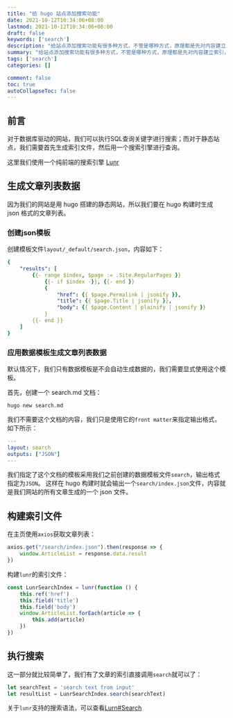 ```yaml
---
title: "给 hugo 站点添加搜索功能"
date: 2021-10-12T10:34:06+08:00
lastmod: 2021-10-12T10:34:06+08:00
draft: false
keywords: ['search']
description: "给站点添加搜索功能有很多种方式，不管是哪种方式，原理都是先对内容建立索引，然后使用一个搜索引擎根据索引进行查询。本文我们就用纯前端的方式来给 hugo 静态站点添加搜索功能。"
summary: "给站点添加搜索功能有很多种方式，不管是哪种方式，原理都是先对内容建立索引，然后使用一个搜索引擎根据索引进行查询。本文我们就用纯前端的方式来给 hugo 静态站点添加搜索功能。"
tags: ['search']
categories: []

comment: false
toc: true
autoCollapseToc: false
---
```


## 前言

对于数据库驱动的网站，我们可以执行SQL查询关键字进行搜索；而对于静态站点，我们需要首先生成索引文件，然后用一个搜索引擎进行查询。

这里我们使用一个纯前端的搜索引擎 [Lunr](https://lunrjs.com/)


## 生成文章列表数据

因为我们的网站是用 hugo 搭建的静态网站，所以我们要在 hugo 构建时生成 json 格式的文章列表。

### 创建json模板

创建模板文件`layout/_default/search.json`，内容如下：
```yaml
{
    "results": [
        {{- range $index, $page := .Site.RegularPages }}
            {{- if $index -}}, {{- end }}
            {
                "href": {{ $page.Permalink | jsonify }},
                "title": {{ $page.Title | jsonify }},
                "body": {{ $page.Content | plainify | jsonify }}
            }
        {{- end }}
    ]
}
```

### 应用数据模板生成文章列表数据

默认情况下，我们只有数据模板是不会自动生成数据的，我们需要显式使用这个模板。

首先，创建一个 search.md 文档：
```shell
hugo new search.md
```

我们不需要这个文档的内容，我们只是使用它的`front matter`来指定输出格式，如下所示：
```yaml
---
layout: search
outputs: ["JSON"]
---
```

我们指定了这个文档的模板采用我们之前创建的数据模板文件`search`，输出格式指定为`JSON`。
这样在 hugo 构建时就会输出一个`search/index.json`文件，内容就是我们网站的所有文章生成的一个 json 文件。


## 构建索引文件

在主页使用`axios`获取文章列表：
```js
axios.get("/search/index.json").then(response => {
    window.ArticleList = response.data.result
})
```

构建`lunr`的索引文件：
```js
const LunrSearchIndex = lunr(function () {
    this.ref('href')
    this.field('title')
    this.field('body')
    window.ArticleList.forEach(article => {
        this.add(article)
    })
})
```

## 执行搜索

这一部分就比较简单了，我们有了文章的索引直接调用`search`就可以了：
```js
let searchText = 'search text from input'
let resultList = LunrSearchIndex.search(searchText)
```

关于`lunr`支持的搜索语法，可以查看[Lurn#Search](https://lunrjs.com/guides/searching.html)
